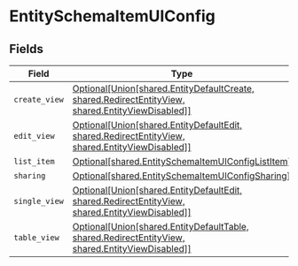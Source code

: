 # EntitySchemaItemUIConfig


## Fields

| Field                                                                                                                                                              | Type                                                                                                                                                               | Required                                                                                                                                                           | Description                                                                                                                                                        |
| ------------------------------------------------------------------------------------------------------------------------------------------------------------------ | ------------------------------------------------------------------------------------------------------------------------------------------------------------------ | ------------------------------------------------------------------------------------------------------------------------------------------------------------------ | ------------------------------------------------------------------------------------------------------------------------------------------------------------------ |
| `create_view`                                                                                                                                                      | [Optional[Union[shared.EntityDefaultCreate, shared.RedirectEntityView, shared.EntityViewDisabled]]](undefined/models/shared/entityschemaitemuiconfigcreateview.md) | :heavy_minus_sign:                                                                                                                                                 | N/A                                                                                                                                                                |
| `edit_view`                                                                                                                                                        | [Optional[Union[shared.EntityDefaultEdit, shared.RedirectEntityView, shared.EntityViewDisabled]]](undefined/models/shared/entityschemaitemuiconfigeditview.md)     | :heavy_minus_sign:                                                                                                                                                 | N/A                                                                                                                                                                |
| `list_item`                                                                                                                                                        | [Optional[shared.EntitySchemaItemUIConfigListItem]](undefined/models/shared/entityschemaitemuiconfiglistitem.md)                                                   | :heavy_minus_sign:                                                                                                                                                 | N/A                                                                                                                                                                |
| `sharing`                                                                                                                                                          | [Optional[shared.EntitySchemaItemUIConfigSharing]](undefined/models/shared/entityschemaitemuiconfigsharing.md)                                                     | :heavy_minus_sign:                                                                                                                                                 | N/A                                                                                                                                                                |
| `single_view`                                                                                                                                                      | [Optional[Union[shared.EntityDefaultEdit, shared.RedirectEntityView, shared.EntityViewDisabled]]](undefined/models/shared/entityschemaitemuiconfigsingleview.md)   | :heavy_minus_sign:                                                                                                                                                 | N/A                                                                                                                                                                |
| `table_view`                                                                                                                                                       | [Optional[Union[shared.EntityDefaultTable, shared.RedirectEntityView, shared.EntityViewDisabled]]](undefined/models/shared/entityschemaitemuiconfigtableview.md)   | :heavy_minus_sign:                                                                                                                                                 | N/A                                                                                                                                                                |